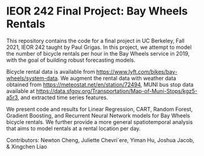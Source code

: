 # IEOR 242 Final Project: Bay Wheels Rentals

This repository contains the code for a final project in UC Berkeley, Fall 2021, IEOR 242 taught by Paul Grigas. In this project, we attempt to model the number of bicycle rentals per hour in the Bay Wheels service in 2019, with the goal of building robust forecasting models.

Bicycle rental data is available from https://www.lyft.com/bikes/bay-wheels/system-data. We augment the rental data with weather data obtained from https://meteostat.net/en/station/72494, MUNI bus stop data available at https://data.sfgov.org/Transportation/Map-of-Muni-Stops/kgz5-a5r3, and extracted time series features.

We present code and results for Linear Regression, CART, Random Forest, Gradient Boosting, and Recurrent Neural Network models for Bay Wheels bicycle rentals. We further provide a more general spatiotemporal analysis that aims to model rentals at a rental location per day.

Contributors: Newton Cheng, Juliette Chevri\`ere, Yiman Hu, Joshua Jacob, & Xingchen Liao
